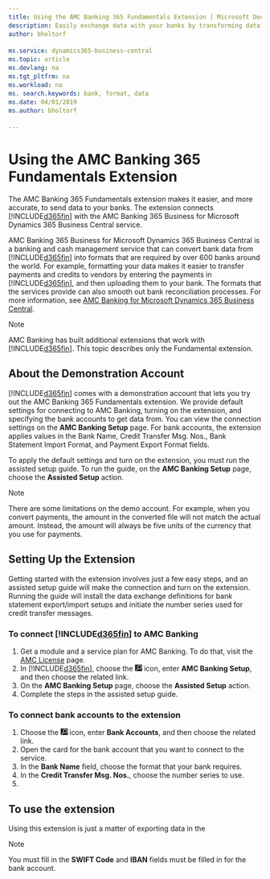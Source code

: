 ```yaml
---
title: Using the AMC Banking 365 Fundamentals Extension | Microsoft Docs
description: Easily exchange data with your banks by transforming data into the format that they require.
author: bholtorf

ms.service: dynamics365-business-central
ms.topic: article
ms.devlang: na
ms.tgt_pltfrm: na
ms.workload: na
ms. search.keywords: bank, format, data
ms.date: 04/01/2019
ms.author: bholtorf

---
```


# Using the AMC Banking 365 Fundamentals Extension
The AMC Banking 365 Fundamentals extension makes it easier, and more accurate, to send data to your banks. The extension connects [!INCLUDE[d365fin](includes/d365fin_md.md)] with the AMC Banking 365 Business for Microsoft Dynamics 365 Business Central service. 

AMC Banking 365 Business for Microsoft Dynamics 365 Business Central is a banking and cash management service that can convert bank data from [!INCLUDE[d365fin](includes/d365fin_md.md)] into formats that are required by over 600 banks around the world. For example, formatting your data makes it easier to transfer payments and credits to vendors by entering the payments in [!INCLUDE[d365fin](includes/d365fin_md.md)], and then uploading them to your bank. The formats that the services provide can also smooth out bank reconciliation processes. For more information, see [AMC Banking for Microsoft Dynamics 365 Business Central](https://amcbanking.com/landing365bc/help).

> [!Note]
> AMC Banking has built additional extensions that work with [!INCLUDE[d365fin](includes/d365fin_md.md)]. This topic describes only the Fundamental extension.

<!--The first time you use the extension you must run the assisted setup guide. They must specify the user name, password, and the service URL

Running the guide will download the data exchange definitions assigned to the Bank statement export/import setups. There are some specified, but they will not be found in the list until after you download them. IT will specify the number series to use for credit transfer messages, which are in the Credit Transfer Msg. NOs. field.

in the guide, you can choose whether to update accounts with dataexchangedef and credit msg no.

The Bank Name list is filtered to the country/region code specified for the bank account. -->

## About the Demonstration Account
[!INCLUDE[d365fin](includes/d365fin_md.md)] comes with a demonstration account that lets you try out the AMC Banking 365 Fundamentals extension. We provide default settings for connecting to AMC Banking, turning on the extension, and specifying the bank accounts to get data from. You can view the connection settings on the **AMC Banking Setup** page. For bank accounts, the extension applies values in the Bank Name, Credit Transfer Msg. Nos., Bank Statement Import Format, and Payment Export Format fields.

To apply the default settings and turn on the extension, you must run the assisted setup guide. To run the guide, on the **AMC Banking Setup** page, choose the **Assisted Setup** action.

> [!Note]
> There are some limitations on the demo account. For example, when you convert payments, the amount in the converted file will not match the actual amount. Instead, the amount will always be five units of the currency that you use for payments.  

## Setting Up the Extension
Getting started with the extension involves just a few easy steps, and an assisted setup guide will make the connection and turn on the extension. Running the guide will install the data exchange definitions for bank statement export/import setups and initiate the number series used for credit transfer messages.  

### To connect [!INCLUDE[d365fin](includes/d365fin_md.md)] to AMC Banking
1. Get a module and a service plan for AMC Banking. To do that, visit the [AMC License](https://license.amcbanking.com/register) page.
2. In [!INCLUDE[d365fin](includes/d365fin_md.md)], choose the ![Lightbulb that opens the Tell Me feature](media/ui-search/search_small.png "Tell me what you want to do") icon, enter **AMC Banking Setup**, and then choose the related link.  
3. On the **AMC Banking Setup** page, choose the **Assisted Setup** action. 
4. Complete the steps in the assisted setup guide.

### To connect bank accounts to the extension
1. Choose the ![Lightbulb that opens the Tell Me feature](media/ui-search/search_small.png "Tell me what you want to do") icon, enter **Bank Accounts**, and then choose the related link.
2. Open the card for the bank account that you want to connect to the service. 
3. In the **Bank Name** field, choose the format that your bank requires.
4. In the **Credit Transfer Msg. Nos.**, choose the number series to use.
5. 

## To use the extension
Using this extension is just a matter of exporting data in the 

> [!Note]
> You must fill in the **SWIFT Code** and **IBAN** fields must be filled in for the bank account. 
